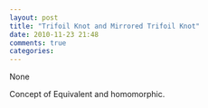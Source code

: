 ```yaml
---
layout: post
title: "Trifoil Knot and Mirrored Trifoil Knot"
date: 2010-11-23 21:48
comments: true
categories: 
---
```


None


Concept of Equivalent and homomorphic.

